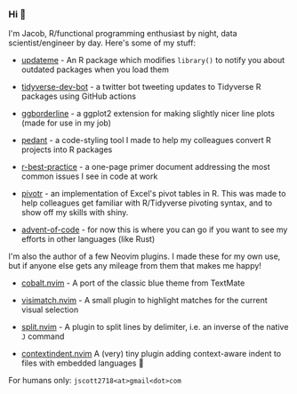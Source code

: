 ### Hi 👋 

I'm Jacob, R/functional programming enthusiast by night, data scientist/engineer by day. Here's some of my stuff:

- [updateme](https://github.com/wurli/updateme) - An R package which modifies `library()` to notify you about outdated packages when you load them

- [tidyverse-dev-bot](https://github.com/wurli/tidyverse-dev-bot) - a twitter bot tweeting updates to Tidyverse R packages using GitHub actions

- [ggborderline](https://github.com/wurli/ggborderline) - a ggplot2 extension for making slightly nicer line plots (made for use in my job)

- [pedant](https://github.com/wurli/pedant) - a code-styling tool I made to help my colleagues convert R projects into R packages

- [r-best-practice](https://github.com/wurli/r-best-practice) - a one-page primer document addressing the most common issues I see in code at work

- [pivotr](https://github.com/wurli/pivotr) - an implementation of Excel's pivot tables in R. This was made to help colleagues get familiar with R/Tidyverse pivoting syntax, and to show off my skills with shiny.

- [advent-of-code](https://github.com/wurli/advent-of-code) - for now this is where you can go if you want to see my efforts in other languages (like Rust)

I'm also the author of a few Neovim plugins. I made these for my own use, but if anyone else gets any mileage from them that makes me happy!

- [cobalt.nvim](https://github.com/wurli/cobalt.nvim) - A port of the classic blue theme from TextMate

- [visimatch.nvim](https://github.com/wurli/visimatch.nvim) - A small plugin to highlight matches for the current visual selection

- [split.nvim](https://github.com/wurli/split.nvim) - A plugin to split lines by delimiter, i.e. an inverse of the native `J` command

- [contextindent.nvim](https://github.com/wurli/contextindent.nvim) A (very) tiny plugin adding context-aware indent to files with embedded languages 🌟

For humans only: `jscott2718<at>gmail<dot>com`
